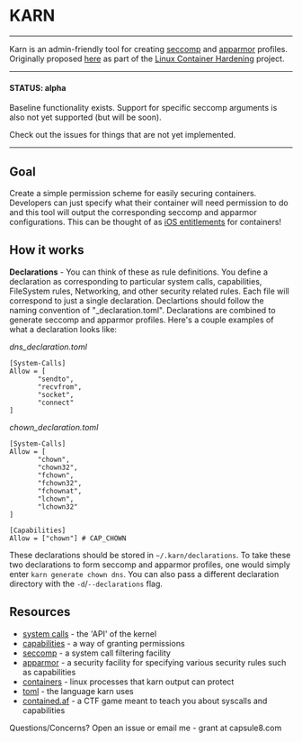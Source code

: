 # KARN
----

Karn is an admin-friendly tool for creating [seccomp](https://en.wikipedia.org/wiki/Seccomp) and [apparmor](https://en.wikipedia.org/wiki/AppArmor) profiles. Originally proposed [here](https://gist.github.com/jessfraz/3a84023ff85471696ee33a20031b9e7b) as part of the [Linux Container Hardening](https://containerhardening.org/) project.

----

#### STATUS: alpha

Baseline functionality exists. Support for specific seccomp arguments is also not yet supported (but will be soon).

Check out the issues for things that are not yet implemented. 

----

## Goal 

Create a simple permission scheme for easily securing containers. Developers can just specify what their container will need permission to do and this tool will output the corresponding seccomp and apparmor configurations. This can be thought of as [iOS entitlements](https://developer.apple.com/library/content/documentation/Miscellaneous/Reference/EntitlementKeyReference/Chapters/AboutEntitlements.html) for containers! 

## How it works

**Declarations** - You can think of these as rule definitions. You define a declaration as corresponding to particular system calls, capabilities, FileSystem rules, Networking, and other security related rules. Each file will correspond to just a single declaration. Declartions should follow the naming convention of "<name>_declaration.toml". Declarations are combined to generate seccomp and apparmor profiles. Here's a couple examples of what a declaration looks like:
 
_dns\_declaration.toml_
 ```
[System-Calls]
Allow = [
        "sendto",
        "recvfrom",
        "socket",
        "connect"
]
 ```

_chown_declaration.toml_
 ```
[System-Calls]
Allow = [
        "chown",
        "chown32",
        "fchown",
        "fchown32",
        "fchownat",
        "lchown",
        "lchown32"
]

[Capabilities]
Allow = ["chown"] # CAP_CHOWN
```

These declarations should be stored in `~/.karn/declarations`. To take these two declarations to form seccomp and apparmor profiles, one would simply enter `karn generate chown dns`. You can also pass a different declaration directory with the `-d`/`--declarations` flag.

## Resources

- [system calls](http://man7.org/linux/man-pages/man2/syscalls.2.html) - the 'API' of the kernel
- [capabilities](http://man7.org/linux/man-pages/man7/capabilities.7.html) - a way of granting permissions
- [seccomp](http://man7.org/linux/man-pages/man2/seccomp.2.html) -  a system call filtering facility 
- [apparmor](http://wiki.apparmor.net/index.php/Main_Page) - a security facility for specifying various security rules such as capabilities
- [containers](https://www.docker.com/what-container) - linux processes that karn output can protect
- [toml](https://github.com/toml-lang/toml) - the language karn uses
- [contained.af](https://contained.af/) - a CTF game meant to teach you about syscalls and capabilities

Questions/Concerns? Open an issue or email me - grant at capsule8.com
